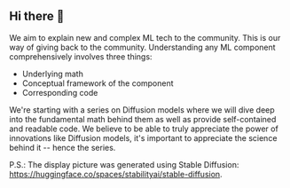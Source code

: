 ## Hi there 👋

We aim to explain new and complex ML tech to the community. This is our way of giving back to the community. Understanding any ML component comprehensively involves three things:

* Underlying math
* Conceptual framework of the component
* Corresponding code 

We're starting with a series on Diffusion models where we will dive deep into the fundamental math behind them as well as provide self-contained and readable code. We believe to be able to truly appreciate the power of innovations like Diffusion models, it's important to appreciate the science behind it -- hence the series. 

P.S.: The display picture was generated using Stable Diffusion: https://huggingface.co/spaces/stabilityai/stable-diffusion. 
